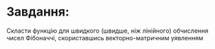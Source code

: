 # Завдання:
Скласти функцію для швидкого (швидше, ніж лінійного) обчислення чисел Фібоначчі, скориставшись векторно-матричним уявленням

